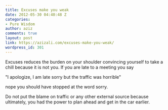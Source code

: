 ```yaml
---
title: Excuses make you weak
date: 2012-05-30 04:40:48 Z
categories:
- Pure Wisdom
author: aziz
comments: true
layout: post
link: https://azizali.com/excuses-make-you-weak/
wordpress_id: 301
---
```


Excuses reduces the burden on your shoulder convincing yourself to take a chill because it is not you. If you are late to a meeting you say

"I apologize, I am late sorry but the traffic was horrible"

nope you should have stopped at the word sorry.

Do not put the blame on traffic or any other external source because ultimately, you had the power to plan ahead and get in the car earlier.
